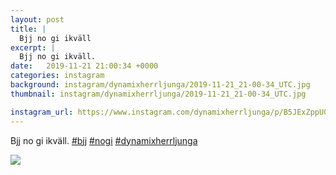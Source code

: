 ```yaml
---
layout: post
title: |
  Bjj no gi ikväll
excerpt: |
  Bjj no gi ikväll.   
date:   2019-11-21 21:00:34 +0000
categories: instagram
background: instagram/dynamixherrljunga/2019-11-21_21-00-34_UTC.jpg
thumbnail: instagram/dynamixherrljunga/2019-11-21_21-00-34_UTC.jpg

instagram_url: https://www.instagram.com/dynamixherrljunga/p/B5JExZppU0N
---
```

Bjj no gi ikväll. [#bjj](https://www.instagram.com/explore/tags/bjj/) [#nogi](https://www.instagram.com/explore/tags/nogi/) [#dynamixherrljunga](https://www.instagram.com/explore/tags/dynamixherrljunga/)



<img src='{{ site.baseurl }}/instagram/dynamixherrljunga/2019-11-21_21-00-34_UTC.jpg' class='img-fluid' />

